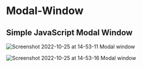 # Modal-Window
<h2>Simple JavaScript Modal Window</h2>

![Screenshot 2022-10-25 at 14-53-11 Modal window](https://user-images.githubusercontent.com/84463361/197778308-6094e301-da31-4f62-afef-2522c1f6f22c.png)

![Screenshot 2022-10-25 at 14-53-16 Modal window](https://user-images.githubusercontent.com/84463361/197778268-98955613-6912-450e-ab12-d231bd26d925.png)

